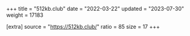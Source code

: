 +++
title = "512kb.club"
date = "2022-03-22"
updated = "2023-07-30"
weight = 17183

[extra]
source = "https://512kb.club/"
ratio = 85
size = 17
+++
